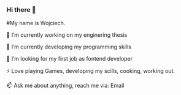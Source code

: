 <!--
**wojciechszutryk/wojciechszutryk** is a ✨ _special_ ✨ repository because its `README.md` (this file) appears on your GitHub profile.

Here are some ideas to get you started:

- 🔭 I’m currently working on ...
- 🌱 I’m currently learning ...
- 👯 I’m looking to collaborate on ...
- 🤔 I’m looking for help with ...
- 💬 Ask me about ...
- 📫 How to reach me: ...
- 😄 Pronouns: ...
- ⚡ Fun fact: ...
-->

### Hi there 👋
#My name is Wojciech.

🔭 I’m currently working on my enginering thesis

🔧 I’m currently developing my programming skills

🤔 I’m looking for my first job as fontend developer

⚡ Love playing Games, developing my scills, cooking, working out.

📫 Ask me about anything, reach me via:
Email
